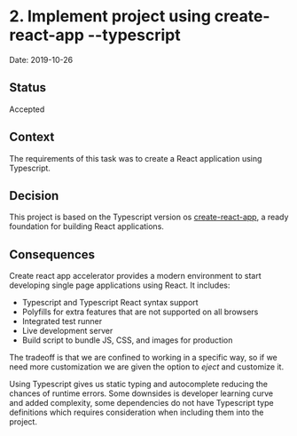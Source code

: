 # 2. Implement project using create-react-app --typescript

Date: 2019-10-26

## Status

Accepted

## Context

The requirements of this task was to create a React application using Typescript.

## Decision

This project is based on the Typescript version os [create-react-app](https://github.com/facebook/create-react-app), a ready foundation for building React applications.

## Consequences

Create react app accelerator provides a modern environment to start developing single page applications using React. 
It includes: 
- Typescript and Typescript React syntax support
- Polyfills for extra features that are not supported on all browsers
- Integrated test runner
- Live development server
- Build script to bundle JS, CSS, and images for production

The tradeoff is that we are confined to working in a specific way, so if we need more customization we are given the option to *eject* and customize it. 

Using Typescript gives us static typing and autocomplete reducing the chances of runtime errors. 
Some downsides is developer learning curve and added complexity, some dependencies do not have Typescript type definitions which requires consideration when including them into the project.
